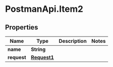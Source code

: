 # PostmanApi.Item2

## Properties

Name | Type | Description | Notes
------------ | ------------- | ------------- | -------------
**name** | **String** |  | 
**request** | [**Request1**](Request1.md) |  | 


